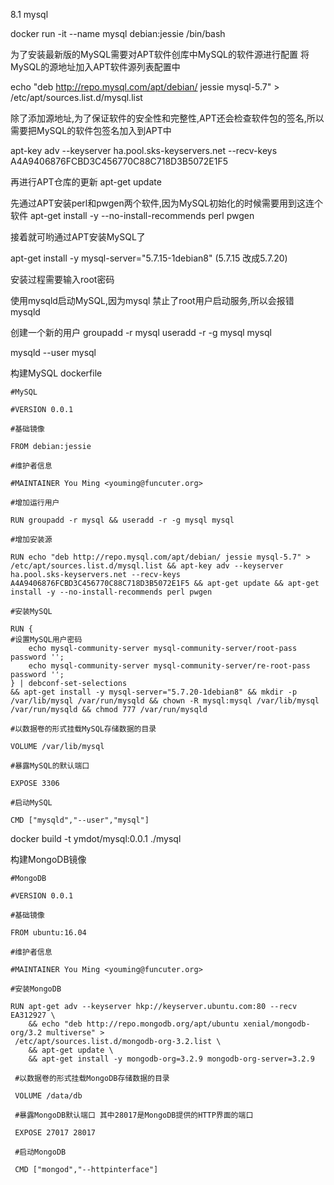 8.1
mysql

docker run -it --name mysql debian:jessie /bin/bash

为了安装最新版的MySQL需要对APT软件创库中MySQL的软件源进行配置
将MySQL的源地址加入APT软件源列表配置中

echo "deb http://repo.mysql.com/apt/debian/ jessie mysql-5.7" > /etc/apt/sources.list.d/mysql.list

除了添加源地址,为了保证软件的安全性和完整性,APT还会检查软件包的签名,所以需要把MySQL的软件包签名加入到APT中

apt-key adv --keyserver ha.pool.sks-keyservers.net --recv-keys A4A9406876FCBD3C456770C88C718D3B5072E1F5

再进行APT仓库的更新
apt-get update

先通过APT安装perl和pwgen两个软件,因为MySQL初始化的时候需要用到这连个软件
apt-get install -y --no-install-recommends perl pwgen

接着就可哟通过APT安装MySQL了

apt-get install -y mysql-server="5.7.15-1debian8" (5.7.15 改成5.7.20)

安装过程需要输入root密码

使用mysqld启动MySQL,因为mysql 禁止了root用户启动服务,所以会报错
mysqld

创建一个新的用户
groupadd -r mysql
useradd -r -g mysql mysql

mysqld --user mysql

构建MySQL dockerfile
```
#MySQL

#VERSION 0.0.1

#基础镜像

FROM debian:jessie

#维护者信息

#MAINTAINER You Ming <youming@funcuter.org>

#增加运行用户

RUN groupadd -r mysql && useradd -r -g mysql mysql

#增加安装源

RUN echo "deb http://repo.mysql.com/apt/debian/ jessie mysql-5.7" > /etc/apt/sources.list.d/mysql.list && apt-key adv --keyserver ha.pool.sks-keyservers.net --recv-keys A4A9406876FCBD3C456770C88C718D3B5072E1F5 && apt-get update && apt-get install -y --no-install-recommends perl pwgen

#安装MySQL

RUN {
#设置MySQL用户密码
	echo mysql-community-server mysql-community-server/root-pass password '';
	echo mysql-community-server mysql-community-server/re-root-pass password '';
} | debconf-set-selections
&& apt-get install -y mysql-server="5.7.20-1debian8" && mkdir -p /var/lib/mysql /var/run/mysqld && chown -R mysql:mysql /var/lib/mysql /var/run/mysqld && chmod 777 /var/run/mysqld

#以数据卷的形式挂载MySQL存储数据的目录

VOLUME /var/lib/mysql

#暴露MySQL的默认端口

EXPOSE 3306

#启动MySQL

CMD ["mysqld","--user","mysql"]

```

docker build -t ymdot/mysql:0.0.1 ./mysql


构建MongoDB镜像
```
#MongoDB

#VERSION 0.0.1

#基础镜像

FROM ubuntu:16.04

#维护者信息

#MAINTAINER You Ming <youming@funcuter.org>

#安装MongoDB

RUN apt-get adv --keyserver hkp://keyserver.ubuntu.com:80 --recv EA312927 \
	&& echo "deb http://repo.mongodb.org/apt/ubuntu xenial/mongodb-org/3.2 multiverse" >
 /etc/apt/sources.list.d/mongodb-org-3.2.list \
 	&& apt-get update \
 	&& apt-get install -y mongodb-org=3.2.9 mongodb-org-server=3.2.9

 #以数据卷的形式挂载MongoDB存储数据的目录

 VOLUME /data/db

 #暴露MongoDB默认端口 其中28017是MongoDB提供的HTTP界面的端口

 EXPOSE 27017 28017

 #启动MongoDB

 CMD ["mongod","--httpinterface"]
  
```


